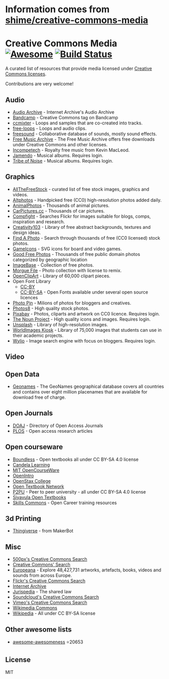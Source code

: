 # Information comes from [shime/creative-commons-media](https://github.com/shime/creative-commons-media)
# Creative Commons Media [![Awesome](https://cdn.rawgit.com/sindresorhus/awesome/d7305f38d29fed78fa85652e3a63e154dd8e8829/media/badge.svg)](https://github.com/sindresorhus/awesome) [![Build Status](https://travis-ci.org/shime/creative-commons-media.svg?branch=master)](https://travis-ci.org/shime/creative-commons-media)

A curated list of resources that provide media licensed under [Creative Commons licenses](https://creativecommons.org/licenses/).

Contributions are very welcome!

## Audio
* [Audio Archive](https://archive.org/details/audio) - Internet Archive's Audio Archive
* [Bandcamp](https://bandcamp.com/tag/creative-commons) - Creative Commons tag on Bandcamp
* [ccmixter](http://ccmixter.org/) - Loops and samples that are co-created into tracks.
* [free-loops](http://free-loops.com/) - Loops and audio clips.
* [freesound](http://www.freesound.org/) - Collaborative database of sounds, mostly sound effects.
* [Free Music Archive](https://www.freemusicarchive.org/) - The Free Music Archive offers free downloads under Creative Commons and other licenses.
* [Incompetech](http://incompetech.com/music/) - Royalty free music from Kevin MacLeod.
* [Jamendo](http://jamendo.com) - Musical albums. Requires login.
* [Tribe of Noise](http://www.tribeofnoise.com/) - Musical albums. Requires login.

## Graphics

* [AllTheFreeStock](http://allthefreestock.com/) - curated list of free stock images, graphics and videos.
* [Altphotos](https://altphotos.com) - Handpicked free (CC0) high-resolution photos added daily.
* [AnimalPhotos](http://animalphotos.info/a/) - Thousands of animal pictures.
* [CarPictures.cc](http://carpictures.cc/cars/photo/) - Thousands of car pictures.
* [Compfight](http://www.compfight.com/) - Searches Flickr for images suitable for blogs, comps, inspiration and research.
* [Creativity103](http://creativity103.com/) - Library of free abstract backgrounds, textures and design ideas.
* [Find A Photo](http://finda.photo/) - Search through thousands of free (CC0 licensed) stock photos.
* [GameIcons](http://game-icons.net/) - SVG icons for board and video games.
* [Good Free Photos](https://www.goodfreephotos.com) - Thousands of free public domain photos categorized by geographic location
* [ImageBase](http://imagebase.net/) - Collection of free photos.
* [Morgue File](http://www.morguefile.com/archive/) - Photo collection with license to remix.
* [OpenClipArt](https://openclipart.org/) - Library of 60,000 clipart pieces.
* Open Font Library 
  + [CC-BY](https://fontlibrary.org/en/search?license=CC-BY) 
  + [CC-BY-SA](https://fontlibrary.org/en/search?license=CC-BY-SA) - Open Fonts available under several open source licences
* [Photo Pin](http://photopin.com/) - Milions of photos for bloggers and creatives.
* [Photos8](http://photos8.com/) - High quality stock photos.
* [Pixabay](https://pixabay.com/) - Photos, cliparts and artwork on CC0 licence. Requires login.
* [The Noun Project](http://thenounproject.com/) - High quality icons and images. Requires login.
* [Unsplash](https://unsplash.com/) - Library of high-resolution images.
* [WorldImages Kiosk](http://worldimages.sjsu.edu/) - Library of 75,000 images that students can use in their academic projects.
* [Wylio](http://wylio.com/) - Image search engine with focus on bloggers. Requires login.

## Video

## Open Data

* [Geonames](http://www.geonames.org/) - The GeoNames geographical database covers all countries and contains over eight million placenames that are available for download free of charge.

## Open Journals

* [DOAJ](https://doaj.org/) - Directory of Open Access Journals
* [PLOS](https://www.plos.org/) - Open access research articles

## Open courseware

* [Boundless](https://www.boundless.com/) - Open textbooks all under CC BY-SA 4.0 license
* [Candela Learning](https://courses.candelalearning.com/catalog/lumen)
* [MIT OpenCourseWare](http://ocw.mit.edu)
* [OpenIntro](https://www.openintro.org/)
* [OpenStax College](https://www.openstaxcollege.org/)
* [Open Textbook Network](http://open.umn.edu/opentextbooks/)
* [P2PU](https://www.p2pu.org/en/) - Peer to peer university - all under CC BY-SA 4.0 license
* [Siyavula Open Textbooks](http://www.siyavula.com/work-oer.html#BOOKS)
* [Skills Commons](https://www.skillscommons.org/) - Open Career training resources

## 3d Printing

* [Thingiverse](https://www.thingiverse.com/) - from MakerBot

## Misc

* [500px's Creative Commons Search](http://500px.com/creativecommons)
* [Creative Commons' Search](http://search.creativecommons.org/)
* [Europeana](http://www.europeana.eu/portal/) - Explore 48,427,731 artworks, artefacts, books, videos and sounds from across Europe. 
* [Flickr's Creative Commons Search](https://www.flickr.com/creativecommons/)
* [Internet Archive](https://archive.org) 
* [Jurispedia](http://jurispedia.org) - The shared law
* [Soundcloud's Creative Commons Search](https://soundcloud.com/search/sounds?filter.license=to_share)
* [Vimeo's Creative Commons Search](http://vimeo.com/creativecommons)
* [Wikimedia Commons](http://commons.wikimedia.org/)
* [Wikipedia](https://wikipedia.org) - All under CC BY-SA license

## Other awesome lists

* [awesome-awesomeness](https://github.com/bayandin/awesome-awesomeness) :star:20653

## License

MIT

